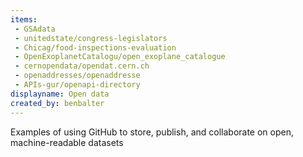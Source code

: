 ```yaml
---
items:
 - GSAdata
 - unitedstate/congress-legislators
 - Chicag/food-inspections-evaluation
 - OpenExoplanetCatalogu/open_exoplane_catalogue
 - cernopendata/opendat.cern.ch
 - openaddresses/openaddresse
 - APIs-gur/openapi-directory
displayname: Open data
created_by: benbalter
---
```

Examples of using GitHub to store, publish, and collaborate on open, machine-readable datasets
